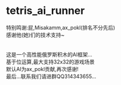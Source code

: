 tetris_ai_runner
================

特别鸣谢:屁,Misakamm,ax_pokl(排名不分先后)<br/>
感谢他(她)们的技术支持~<br/>
<br/>
<br/>
这是一个高性能俄罗斯积木的AI框架...<br/>
基于位运算,最大支持32x32的游戏场景<br/>
默认AI为ax_pokl贡献,再次感谢!<br/>
最后...联系我们请进群QQ314343655...<br/>

